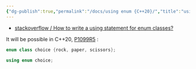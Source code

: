 ```yaml
---
{"dg-publish":true,"permalink":"/docs/using enum {C++20}/","title":"using enum {C++20}"}
---
```


- [stackoverflow / How to write a using statement for enum classes?](https://stackoverflow.com/questions/16974475/how-to-write-a-using-statement-for-enum-classes)

It will be possible in C++20, [P1099R5](http://www.open-std.org/jtc1/sc22/wg21/docs/papers/2019/p1099r5.html) :

```cpp
enum class choice {rock, paper, scissors};

using enum choice;
```
